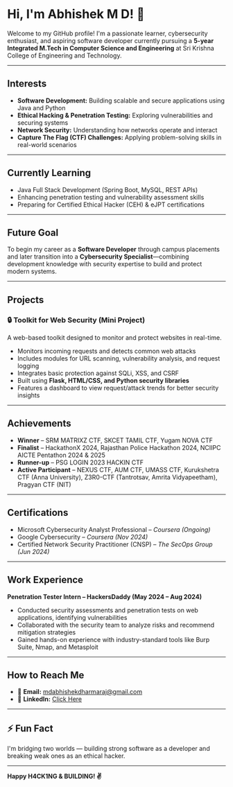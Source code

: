 # Hi, I'm Abhishek M D! 👋

Welcome to my GitHub profile! I'm a passionate learner, cybersecurity enthusiast, and aspiring software developer currently pursuing a **5-year Integrated M.Tech in Computer Science and Engineering** at Sri Krishna College of Engineering and Technology.

---

## Interests

- **Software Development:** Building scalable and secure applications using Java and Python  
- **Ethical Hacking & Penetration Testing:** Exploring vulnerabilities and securing systems  
- **Network Security:** Understanding how networks operate and interact  
- **Capture The Flag (CTF) Challenges:** Applying problem-solving skills in real-world scenarios

---

## Currently Learning

- Java Full Stack Development (Spring Boot, MySQL, REST APIs)
- Enhancing penetration testing and vulnerability assessment skills
- Preparing for Certified Ethical Hacker (CEH) & eJPT certifications

---

## Future Goal

To begin my career as a **Software Developer** through campus placements and later transition into a **Cybersecurity Specialist**—combining development knowledge with security expertise to build and protect modern systems.

---

## Projects

### 🔒 Toolkit for Web Security (Mini Project)
A web-based toolkit designed to monitor and protect websites in real-time.

- Monitors incoming requests and detects common web attacks
- Includes modules for URL scanning, vulnerability analysis, and request logging
- Integrates basic protection against SQLi, XSS, and CSRF
- Built using **Flask, HTML/CSS, and Python security libraries**
- Features a dashboard to view request/attack trends for better security insights

---

## Achievements

- **Winner** – SRM MATRIXZ CTF, SKCET TAMIL CTF, Yugam NOVA CTF
- **Finalist** – HackathonX 2024, Rajasthan Police Hackathon 2024, NCIIPC AICTE Pentathon 2024 & 2025
- **Runner-up** – PSG LOGIN 2023 HACKIN CTF
- **Active Participant** – NEXUS CTF, AUM CTF, UMASS CTF, Kurukshetra CTF (Anna University), Z3R0-CTF (Tantrotsav, Amrita Vidyapeetham), Pragyan CTF (NIT)

---

## Certifications

- Microsoft Cybersecurity Analyst Professional – _Coursera (Ongoing)_
- Google Cybersecurity – _Coursera (Nov 2024)_
- Certified Network Security Practitioner (CNSP) – _The SecOps Group (Jun 2024)_

---

## Work Experience

**Penetration Tester Intern – HackersDaddy (May 2024 – Aug 2024)**  
- Conducted security assessments and penetration tests on web applications, identifying vulnerabilities  
- Collaborated with the security team to analyze risks and recommend mitigation strategies  
- Gained hands-on experience with industry-standard tools like Burp Suite, Nmap, and Metasploit

---

## How to Reach Me

- 📧 **Email:** mdabhishekdharmaraj@gmail.com
- 🔗 **LinkedIn:** [Click Here](https://linkedin.com/in/abhishek-md)

---

## ⚡ Fun Fact

I'm bridging two worlds — building strong software as a developer and breaking weak ones as an ethical hacker.

---

**Happy H4CK1NG & BUILDING! ✌️**
